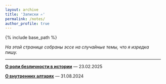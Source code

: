 ```yaml
---
layout: archive
title: 'Записки ✍'
permalink: /notes/
author_profile: true
---
```


{% include base_path %}

<i>На этой странице собраны эссе на случайные темы, что я изредка пишу.</i>

<hr color="#888888" size="4" noshade>

<b><a href="https://areyde.com/notes/2025-02-23">О роли безличности в истории</a></b> — 23.02.2025

<b><a href="https://areyde.com/notes/2024-08-31">О внутренних алтарях</a></b> — 31.08.2024

